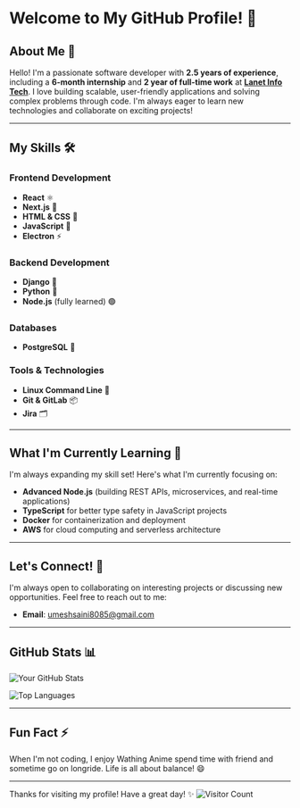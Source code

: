 # Welcome to My GitHub Profile! 👋

## About Me 🚀

Hello! I'm a passionate software developer with **2.5 years of experience**, including a **6-month internship** and **2 year of full-time work** at **[Lanet Info Tech](https://lanetteam.com/)**. I love building scalable, user-friendly applications and solving complex problems through code. I'm always eager to learn new technologies and collaborate on exciting projects!

---

## My Skills 🛠️

### Frontend Development
- **React** ⚛️
- **Next.js** 🔗
- **HTML & CSS** 🎨
- **JavaScript** 📜
- **Electron** ⚡

### Backend Development
- **Django** 🐍
- **Python** 🐍
- **Node.js** (fully learned) 🟢

### Databases
- **PostgreSQL** 🐘

### Tools & Technologies
- **Linux Command Line** 🐧
- **Git & GitLab** 📦
- **Jira** 🗂️

---

<!-- ## My Projects 💻

Here are some of the projects I've worked on:

1. **[Project Name 1](https://github.com/yourusername/project1)**  
   A brief description of the project, technologies used, and your role.

2. **[Project Name 2](https://github.com/yourusername/project2)**  
   Another project description highlighting your contributions and skills.

3. **[Project Name 3](https://github.com/yourusername/project3)**  
   A third project showcasing your versatility and expertise.

--- -->

## What I'm Currently Learning 🌱

I'm always expanding my skill set! Here's what I'm currently focusing on:
- **Advanced Node.js** (building REST APIs, microservices, and real-time applications)
- **TypeScript** for better type safety in JavaScript projects
- **Docker** for containerization and deployment
- **AWS** for cloud computing and serverless architecture

---

## Let's Connect! 🤝

I'm always open to collaborating on interesting projects or discussing new opportunities. Feel free to reach out to me:

- **Email**: [umeshsaini8085@gmail.com](mailto:umeshsaini8085@gmail.com)
<!--  - **LinkedIn**: [Your Name](https://www.linkedin.com/in/yourusername/)
- **Twitter**: [@yourusername](https://twitter.com/yourusername)
- **Portfolio**: [yourportfolio.com](https://yourportfolio.com) -->

---

## GitHub Stats 📊

![Your GitHub Stats](https://github-readme-stats.vercel.app/api?username=umesh-saini&show_icons=true&theme=radical)

![Top Languages](https://github-readme-stats.vercel.app/api/top-langs/?username=umesh-saini&layout=compact&theme=radical)

---

## Fun Fact ⚡

When I'm not coding, I enjoy Wathing Anime spend time with friend and sometime go on longride. Life is all about balance! 😄

---

Thanks for visiting my profile! Have a great day! ✨
![Visitor Count](https://profile-counter.glitch.me/umesh-saini/count.svg)
